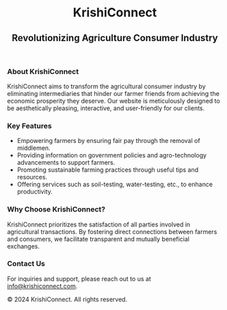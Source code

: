 <!DOCTYPE html>
<html lang="en">
<head>
    <title>KrishiConnect: Revolutionizing Agriculture Consumer Industry</title>
</head>
<body>
    <div class="container">
        <header>
            <h1>KrishiConnect</h1>
            <h2>Revolutionizing Agriculture Consumer Industry</h2>
        </header>
        <section>
            <h3>About KrishiConnect</h3>
            <p>KrishiConnect aims to transform the agricultural consumer industry by eliminating intermediaries that hinder our farmer friends from achieving the economic prosperity they deserve. Our website is meticulously designed to be aesthetically pleasing, interactive, and user-friendly for our clients.</p>
        </section>
        <section>
            <h3>Key Features</h3>
            <ul>
                <li>Empowering farmers by ensuring fair pay through the removal of middlemen.</li>
                <li>Providing information on government policies and agro-technology advancements to support farmers.</li>
                <li>Promoting sustainable farming practices through useful tips and resources.</li>
                <li>Offering services such as soil-testing, water-testing, etc., to enhance productivity.</li>
            </ul>
        </section>
        <section>
            <h3>Why Choose KrishiConnect?</h3>
            <p>KrishiConnect prioritizes the satisfaction of all parties involved in agricultural transactions. By fostering direct connections between farmers and consumers, we facilitate transparent and mutually beneficial exchanges.</p>
        </section>
        <section>
            <h3>Contact Us</h3>
            <p>For inquiries and support, please reach out to us at <a href="mailto:info@krishiconnect.com">info@krishiconnect.com</a>.</p>
        </section>
        <footer>
            <p>&copy; 2024 KrishiConnect. All rights reserved.</p>
        </footer>
    </div>
</body>
</html>

